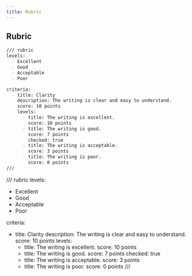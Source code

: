 ```yaml
---
title: Rubric
---
```

## Rubric
```md
/// rubric
levels:
  - Excellent
  - Good
  - Acceptable
  - Poor

criteria:
  - title: Clarity
    description: The writing is clear and easy to understand.
    score: 10 points
    levels:
      - title: The writing is excellent.
        score: 10 points
      - title: The writing is good.
        score: 7 points
        checked: true
      - title: The writing is acceptable.
        score: 3 points
      - title: The writing is poor.
        score: 0 points
///
```

/// rubric
levels:
  - Excellent
  - Good
  - Acceptable
  - Poor

criteria:
  - title: Clarity
    description: The writing is clear and easy to understand.
    score: 10 points
    levels:
      - title: The writing is excellent.
        score: 10 points
      - title: The writing is good.
        score: 7 points
        checked: true
      - title: The writing is acceptable.
        score: 3 points
      - title: The writing is poor.
        score: 0 points
///

